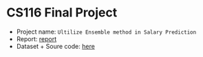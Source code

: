 # CS116 Final Project

* Project name: `Ultilize Ensemble method in Salary Prediction`
* Report: [report](Final_Project/20520800_Report.pdf)
* Dataset + Soure code: [here](https://github.com/tien02/salary_pred_stack_overflow_2022)